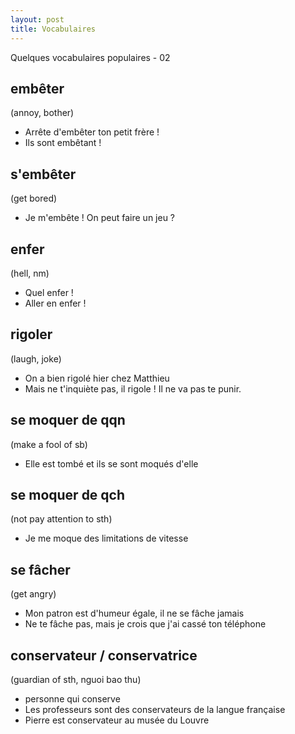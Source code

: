 ```yaml
---
layout: post
title: Vocabulaires
---
```


Quelques vocabulaires populaires - 02

## embêter

(annoy, bother)

- Arrête d'embêter ton petit frère !
- Ils sont embêtant !

## s'embêter

(get bored)

- Je m'embête ! On peut faire un jeu ?

## enfer

(hell, nm)

- Quel enfer !
- Aller en enfer !

## rigoler

(laugh, joke)

- On a bien rigolé hier chez Matthieu
- Mais ne t'inquiète pas, il rigole ! Il ne va pas te punir.

## se moquer de qqn

(make a fool of sb)

- Elle est tombé et ils se sont moqués d'elle

## se moquer de qch

(not pay attention to sth)

- Je me moque des limitations de vitesse

## se fâcher

(get angry)

- Mon patron est d'humeur égale, il ne se fâche jamais
- Ne te fâche pas, mais je crois que j'ai cassé ton téléphone

## conservateur / conservatrice

(guardian of sth, nguoi bao thu)

- personne qui conserve
- Les professeurs sont des conservateurs de la langue française
- Pierre est conservateur au musée du Louvre